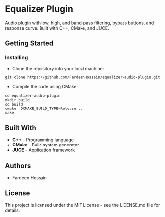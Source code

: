# Equalizer Plugin

Audio plugin with low, high, and band-pass filtering, bypass buttons, and response curve. Built with C++, CMake, and JUCE.

## Getting Started

### Installing

- Clone the repository into your local machine:

```
git clone https://github.com/FardeenHossain/equalizer-audio-plugin.git
```

- Compile the code using CMake:

```
cd equalizer-audio-plugin
mkdir build
cd build
cmake -DCMAKE_BUILD_TYPE=Release ..
make
```

## Built With

- **C++** - Programming language
- **CMake** - Build system generator
- **JUCE** - Application framework

## Authors

- Fardeen Hossain

## License

This project is licensed under the MIT License - see the LICENSE.md file for details.
